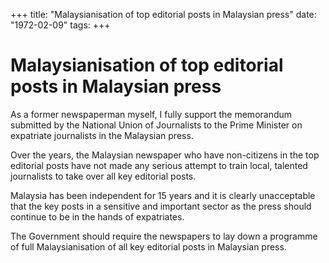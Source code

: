 +++ 
title: "Malaysianisation of top editorial posts in Malaysian press"
date: "1972-02-09"
tags:
+++

# Malaysianisation of top editorial posts in Malaysian press

As a former newspaperman myself, I fully support the memorandum submitted by the National Union of Journalists to the Prime Minister on expatriate journalists in the Malaysian press.

Over the years, the Malaysian newspaper who have non-citizens in the top editorial posts have not made any serious attempt to train local, talented journalists to take over all key editorial posts. 

Malaysia has been independent for 15 years and it is clearly unacceptable that the key posts in a sensitive and important sector as the press should continue to be in the hands of expatriates.

The Government should require the newspapers to lay down a programme of full Malaysianisation of all key editorial posts in Malaysian press.

 
